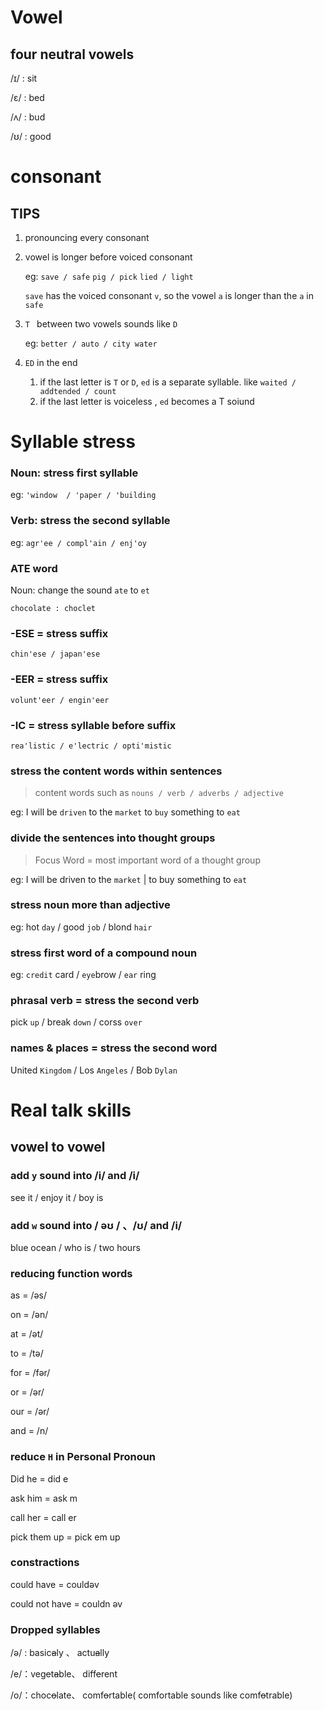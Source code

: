 # Vowel

## four neutral vowels

/ɪ/ : sit

/ɛ/ : bed

/ʌ/ : bud

/ʊ/ : good





# consonant

## TIPS

1. pronouncing every consonant

2. vowel is longer before voiced consonant

   eg: `save / safe` `pig / pick` `lied / light`

   `save` has the voiced consonant `v`, so the vowel `a` is longer than the  `a` in  `safe`

3. `T ` between two vowels sounds like `D`

   eg: `better / auto / city water`

4. `ED` in the end

   1. if the last letter is `T` or `D`, `ed`  is a separate syllable. like `waited / addtended / count`
   2. if the last letter is voiceless ,  `ed` becomes a T soiund





# Syllable stress

### Noun: stress first syllable

eg: `'window  / 'paper / 'building`



### Verb: stress the second syllable 

eg: `agr'ee / compl'ain / enj'oy`



### ATE word

Noun: change the sound  `ate` to `et`

`chocolate : choclet`



### -ESE =  stress suffix

`chin'ese / japan'ese`



### -EER =  stress suffix

`volunt'eer / engin'eer`



### -IC =  stress syllable before suffix

`rea'listic / e'lectric / opti'mistic`



### stress the content words within sentences

>  content words such as `nouns / verb / adverbs / adjective`

eg: I will be `driven` to the `market` to `buy`  something to `eat`



### divide the sentences into thought groups

> Focus Word = most important word of a thought group

eg: I will be driven to the `market`  | to buy  something to `eat`



### stress noun more than adjective 

eg: hot `day` / good `job` / blond `hair`



### stress first word of a compound noun

eg: `credit` card / `eye`brow / `ear` ring



### phrasal verb = stress the second verb 

pick `up` / break `down` / corss `over`



### names & places = stress the second word 

United `Kingdom` /  Los `Angeles` / Bob `Dylan`



# Real talk skills

## vowel to vowel

### add `y` sound into /i/ and /i/

see it / enjoy it / boy is 

### add `w` sound into / əʊ / 、/ʊ/  and /i/

blue ocean / who is / two hours

### reducing function words

as = /əs/ 

on = /ən/ 

at = /ət/ 

to = /tə/ 

for = /fər/ 

or = /ər/ 

our = /ər/ 

and = /n/

### reduce `H` in Personal Pronoun 

Did he = did e

ask him  = ask m

call her = call er

pick them up = pick em up



### constractions

could have = couldəv

could not have = couldn əv



### Dropped syllables

/ə/ : basic~~a~~ly 、 actu~~a~~lly

/e/：veg~~e~~t~~a~~ble、 diff~~e~~rent

/o/：choc~~o~~late、 comf~~o~~rtable( comfortable sounds like  comf~~o~~trable)





















